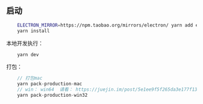 ## 启动
```bash
    ELECTRON_MIRROR=https://npm.taobao.org/mirrors/electron/ yarn add electron@6.0.9  -D
    yarn install

```

本地开发执行：

```bash
    yarn dev
```
打包：
```javascript
    // 打包mac
    yarn pack-production-mac
    // win： win64  请看： https://juejin.im/post/5e1ee9f5f265da3e177f13f7
    yarn pack-production-win32
```